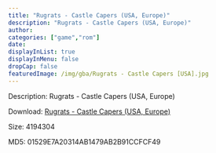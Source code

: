 ```yaml
---
title: "Rugrats - Castle Capers (USA, Europe)"
description: "Rugrats - Castle Capers (USA, Europe)"
author: 
categories: ["game","rom"]
date: 
displayInList: true
displayInMenu: false
dropCap: false
featuredImage: /img/gba/Rugrats - Castle Capers [USA].jpg
---
```


Description: Rugrats - Castle Capers (USA, Europe)

Download: <a style="text-decoration:underline;" href="https://mega.nz/#!CTAghShQ!qBFA8Tzb5SKP_sgk0vN16JYfZU_yRQmDLjWQexskAVM" target = "_blank" rel = "nofollow" > Rugrats - Castle Capers (USA, Europe)</a>

Size: 4194304

MD5: 01529E7A20314AB1479AB2B91CCFCF49

